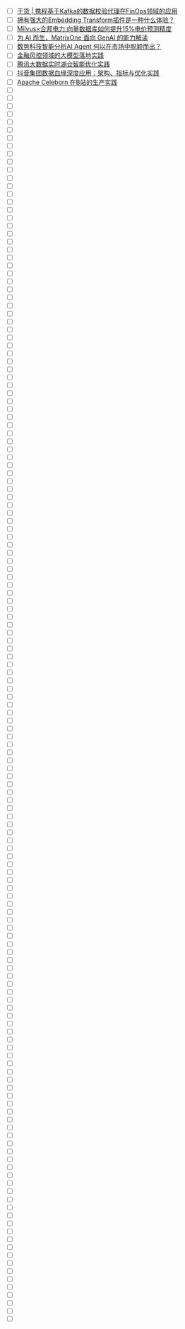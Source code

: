 - [ ] [干货 | 携程基于Kafka的数据校验代理在FinOps领域的应用](https://mp.weixin.qq.com/s/lzhBCu1Mpp1RjcPZRWcROw)
- [ ] [拥有强大的Embedding Transform插件是一种什么体验？](https://mp.weixin.qq.com/s/8-BvpfQgADFBrNtYIRATOA)
- [ ] [Milvus×合邦电力:向量数据库如何提升15%电价预测精度](https://mp.weixin.qq.com/s/vPrUlk17rOnjSMMuN9g4Ng)
- [ ] [为 AI 而生，MatrixOne 面向 GenAI 的能力解读](https://mp.weixin.qq.com/s/oRb3g5-oC9wTPUlab6Imlg)
- [ ] [数势科技智能分析AI Agent 何以在市场中脱颖而出？](https://mp.weixin.qq.com/s/4O8q0NNA829DYJESbqZpyA)
- [ ] [金融风控领域的大模型落地实践](https://mp.weixin.qq.com/s/HdqvR_x56la8Hg38wU-img)
- [ ] [腾讯大数据实时湖仓智能优化实践](https://mp.weixin.qq.com/s/vI9HH32kf7_ZgEYOB6XC8g)
- [ ] [抖音集团数据血缘深度应用：架构、指标与优化实践](https://mp.weixin.qq.com/s/xqiTn0vw42jCQrJpUxghnQ)
- [ ] [Apache Celeborn 在B站的生产实践](https://mp.weixin.qq.com/s/8TkPl5GMCxONzxipzlvu9g)
- [ ] []()
- [ ] []()
- [ ] []()
- [ ] []()
- [ ] []()
- [ ] []()
- [ ] []()
- [ ] []()
- [ ] []()
- [ ] []()
- [ ] []()
- [ ] []()
- [ ] []()
- [ ] []()
- [ ] []()
- [ ] []()
- [ ] []()
- [ ] []()
- [ ] []()
- [ ] []()
- [ ] []()
- [ ] []()
- [ ] []()
- [ ] []()
- [ ] []()
- [ ] []()
- [ ] []()
- [ ] []()
- [ ] []()
- [ ] []()
- [ ] []()
- [ ] []()
- [ ] []()
- [ ] []()
- [ ] []()
- [ ] []()
- [ ] []()
- [ ] []()
- [ ] []()
- [ ] []()
- [ ] []()
- [ ] []()
- [ ] []()
- [ ] []()
- [ ] []()
- [ ] []()
- [ ] []()
- [ ] []()
- [ ] []()
- [ ] []()
- [ ] []()
- [ ] []()
- [ ] []()
- [ ] []()
- [ ] []()
- [ ] []()
- [ ] []()
- [ ] []()
- [ ] []()
- [ ] []()
- [ ] []()
- [ ] []()
- [ ] []()
- [ ] []()
- [ ] []()
- [ ] []()
- [ ] []()
- [ ] []()
- [ ] []()
- [ ] []()
- [ ] []()
- [ ] []()
- [ ] []()
- [ ] []()
- [ ] []()
- [ ] []()
- [ ] []()
- [ ] []()
- [ ] []()
- [ ] []()
- [ ] []()
- [ ] []()
- [ ] []()
- [ ] []()
- [ ] []()
- [ ] []()
- [ ] []()
- [ ] []()
- [ ] []()
- [ ] []()
- [ ] []()
- [ ] []()
- [ ] []()
- [ ] []()
- [ ] []()
- [ ] []()
- [ ] []()
- [ ] []()
- [ ] []()
- [ ] []()
- [ ] []()
- [ ] []()
- [ ] []()
- [ ] []()
- [ ] []()
- [ ] []()
- [ ] []()
- [ ] []()
- [ ] []()
- [ ] []()
- [ ] []()
- [ ] []()
- [ ] []()
- [ ] []()
- [ ] []()
- [ ] []()
- [ ] []()
- [ ] []()
- [ ] []()
- [ ] []()
- [ ] []()
- [ ] []()
- [ ] []()
- [ ] []()
- [ ] []()
- [ ] []()
- [ ] []()
- [ ] []()
- [ ] []()
- [ ] []()
- [ ] []()
- [ ] []()
- [ ] []()
- [ ] []()
- [ ] []()
- [ ] []()
- [ ] []()
- [ ] []()
- [ ] []()
- [ ] []()
- [ ] []()
- [ ] []()
- [ ] []()
- [ ] []()
- [ ] []()
- [ ] []()
- [ ] []()
- [ ] []()
- [ ] []()
- [ ] []()
- [ ] []()
- [ ] []()
- [ ] []()
- [ ] []()
- [ ] []()
